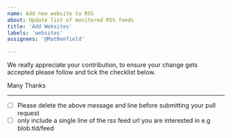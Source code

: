 ```yaml
---
name: Add new website to RSS
about: Update list of monitored RSS feeds
title: 'Add Websites'
labels: 'websites'
assignees: '@MatBenfield'

---
```


We really appreciate your contribution, to ensure your change gets accepted please follow and tick the checklist below.

Many Thanks

---

- [ ] Please delete the above message and line before submitting your pull request
- [ ] only include a single line of the rss feed url you are interested in e.g blob.tld/feed
